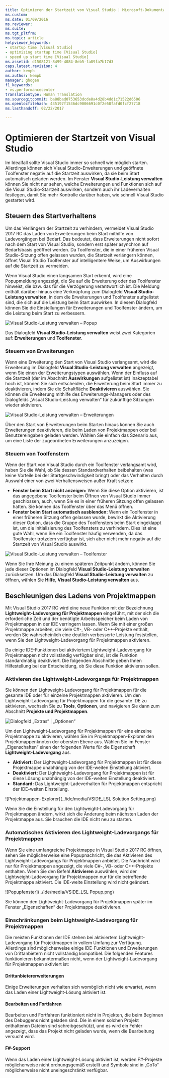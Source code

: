 ```yaml
---
title: Optimieren der Startzeit von Visual Studio | Microsoft-Dokumentation
ms.custom: 
ms.date: 01/09/2016
ms.reviewer: 
ms.suite: 
ms.tgt_pltfrm: 
ms.topic: article
helpviewer_keywords:
- startup time [Visual Studio]
- optimizing startup time [Visual Studio]
- speed up start time [Visual Studio]
ms.assetid: d1508121-8499-4084-8eb5-fa89fa7b17d3
caps.latest.revision: 4
author: kempb
ms.author: kempb
manager: ghogen
f1_keywords:
- vs.performancecenter
translationtype: Human Translation
ms.sourcegitcommit: ba88bad0753653dcde8a4d28b4dd1c71522d6506
ms.openlocfilehash: 435197f1536dc9006691c0f2e58fafd0fcf27718
ms.lasthandoff: 02/22/2017

---
```

# <a name="optimize-visual-studio-startup-time"></a>Optimieren der Startzeit von Visual Studio
Im Idealfall sollte Visual Studio immer so schnell wie möglich starten. Allerdings können sich Visual Studio-Erweiterungen und geöffnete Toolfenster negativ auf die Startzeit auswirken, da sie beim Start automatisch geladen werden. Im Fenster **Visual Studio-Leistung verwalten** können Sie nicht nur sehen, welche Erweiterungen und Funktionen sich auf die Visual Studio-Startzeit auswirken, sondern auch ihr Ladeverhalten festlegen, damit Sie mehr Kontrolle darüber haben, wie schnell Visual Studio gestartet wird.

## <a name="control-startup-behavior"></a>Steuern des Startverhaltens

Um das Verlängern der Startzeit zu verhindern, vermeidet Visual Studio 2017 RC das Laden von Erweiterungen beim Start mithilfe von Ladevorgängen bei Bedarf. Das bedeutet, dass Erweiterungen nicht sofort nach dem Start von Visual Studio, sondern erst später asynchron auf Bedarfsbasis geöffnet werden. Da Toolfenster, die in einer früheren Visual Studio-Sitzung offen gelassen wurden, die Startzeit verlängern können, öffnet Visual Studio Toolfenster auf intelligentere Weise, um Auswirkungen auf die Startzeit zu vermeiden.

Wenn Visual Studio einen langsamen Start erkennt, wird eine Popupmeldung angezeigt, die Sie auf die Erweiterung oder das Toolfenster hinweist, die bzw. das für die Verzögerung verantwortlich ist. Die Meldung enthält darüber hinaus eine Verknüpfung zum Dialogfeld **Visual Studio-Leistung verwalten**, in dem die Erweiterungen und Toolfenster aufgelistet sind, die sich auf die Leistung beim Start auswirken. In diesem Dialogfeld können Sie die Einstellungen für Erweiterungen und Toolfenster ändern, um die Leistung beim Start zu verbessern.

![Visual Studio-Leistung verwalten – Popup](../ide/media/vside_perfdialog_popup.PNG "Visual Studio-Leistung verwalten – Popup")

Das Dialogfeld **Visual Studio-Leistung verwalten** weist zwei Kategorien auf: **Erweiterungen** und **Toolfenster**.

### <a name="control-extensions"></a>Steuern von Erweiterungen
Wenn eine Erweiterung den Start von Visual Studio verlangsamt, wird die Erweiterung im Dialogfeld **Visual Studio-Leistung verwalten** angezeigt, wenn Sie einen der Erweiterungstypen auswählen. Wenn der Einfluss auf die Startzeit (der im Abschnitt **Auswirkungen** aufgelistet ist) inakzeptabel hoch ist, können Sie sich entscheiden, die Erweiterung beim Start immer zu deaktivieren, indem Sie die Schaltfläche **Deaktivieren** auswählen. Sie können die Erweiterung mithilfe des Erweiterungs-Managers oder des Dialogfelds „Visual Studio-Leistung verwalten“ für zukünftige Sitzungen wieder aktivieren.

![Visual Studio-Leistung verwalten – Erweiterungen](../ide/media/vside_perfdialog_extensions.PNG "Visual Studio-Leistung verwalten – Erweiterungen")

Über den Start von Erweiterungen beim Starten hinaus können Sie auch Erweiterungen deaktivieren, die beim Laden von Projektmappen oder bei Benutzereingaben geladen werden. Wählen Sie einfach das Szenario aus, um eine Liste der zugeordneten Erweiterungen anzuzeigen.

### <a name="control-tool-windows"></a>Steuern von Toolfenstern
Wenn der Start von Visual Studio durch ein Toolfenster verlangsamt wird, haben Sie die Wahl, ob Sie dessen Standardverhalten beibehalten (was keine Vorteile bei der Startgeschwindigkeit bringt) oder das Verhalten durch Auswahl einer von zwei Verhaltensweisen außer Kraft setzen:

- **Fenster beim Start nicht anzeigen:** Wenn Sie diese Option aktivieren, ist das angegebene Toolfenster beim Öffnen von Visual Studio immer geschlossen, auch, wenn Sie es in einer früheren Sitzung offen gelassen hatten. Sie können das Toolfenster über das Menü öffnen.
- **Fenster beim Start automatisch ausblenden:** Wenn ein Toolfenster in einer früheren Sitzung offen gelassen wurde, bewirkt die Aktivierung dieser Option, dass die Gruppe des Toolfensters beim Start eingeklappt ist, um die Initialisierung des Toolfensters zu verhindern. Dies ist eine gute Wahl, wenn Sie ein Toolfenster häufig verwenden, da das Toolfenster trotzdem verfügbar ist, sich aber nicht mehr negativ auf die Startzeit von Visual Studio auswirkt.

![Visual Studio-Leistung verwalten – Toolfenster](../ide/media/vside_perfdialog_toolwindows.PNG "Visual Studio-Leistung verwalten – Toolfenster")

Wenn Sie Ihre Meinung zu einem späteren Zeitpunkt ändern, können Sie jede dieser Optionen im Dialogfeld **Visual Studio-Leistung verwalten** zurücksetzen. Um das Dialogfeld **Visual Studio-Leistung verwalten** zu öffnen, wählen Sie **Hilfe**, **Visual Studio-Leistung verwalten** aus.

## <a name="speed-up-solution-load"></a>Beschleunigen des Ladens von Projektmappen

Mit Visual Studio 2017 RC wird eine neue Funktion mit der Bezeichnung **Lightweight-Ladevorgang für Projektmappen** eingeführt, mit der sich die erforderliche Zeit und der benötigte Arbeitsspeicher beim Laden von Projektmappen in der IDE verringern lassen. Wenn Sie mit einer großen Projektmappe arbeiten, die viele C#-, VB- oder C++-Projekte enthält, werden Sie wahrscheinlich eine deutlich verbesserte Leistung feststellen, wenn Sie den Lightweight-Ladevorgang für Projektmappen aktivieren.

Da einige IDE-Funktionen bei aktiviertem Lightweight-Ladevorgang für Projektmappen nicht vollständig verfügbar sind, ist die Funktion standardmäßig deaktiviert. Die folgenden Abschnitte geben Ihnen Hilfestellung bei der Entscheidung, ob Sie diese Funktion aktivieren sollen.

### <a name="enable-lightweight-solution-load"></a>Aktivieren des Lightweight-Ladevorgangs für Projektmappen

Sie können den Lightweight-Ladevorgang für Projektmappen für die gesamte IDE oder für einzelne Projektmappen aktivieren. Um den Lightweight-Ladevorgang für Projektmappen für die gesamte IDE zu aktivieren, wechseln Sie zu **Tools**, **Optionen**, und navigieren Sie dann zum Abschnitt **Projekte und Projektmappen**.

![Dialogfeld „Extras“ | „Optionen“](../ide/media/VSIDE_LightweightSolutionLoad.png)

Um den Lightweight-Ladevorgang für Projektmappen für eine einzelne Projektmappe zu aktivieren, wählen Sie im Projektmappen-Explorer den Projektmappenknoten der obersten Ebene aus.  Wählen Sie im Fenster „Eigenschaften“ einen der folgenden Werte für die Eigenschaft **Lightweight-Ladevorgang** aus.

- **Aktiviert:** Der Lightweight-Ladevorgang für Projektmappen ist für diese Projektmappe unabhängig von der IDE-weiten Einstellung aktiviert.
- **Deaktiviert:** Der Lightweight-Ladevorgang für Projektmappen ist für diese Lösung unabhängig von der IDE-weiten Einstellung deaktiviert.
- **Standard:** Das Lightweight-Ladeverhalten für Projektmappen entspricht der IDE-weiten Einstellung.

![Projektmappen-Explorer](../ide/media/VSIDE_LSL Solution Setting.png)

Wenn Sie die Einstellung für den Lightweight-Ladevorgang für Projektmappen ändern, wirkt sich die Änderung beim nächsten Laden der Projektmappe aus. Sie brauchen die IDE nicht neu zu starten.

### <a name="automatically-enable-lightweight-solution-load"></a>Automatisches Aktivieren des Lightweight-Ladevorgangs für Projektmappen

Wenn Sie eine umfangreiche Projektmappe in Visual Studio 2017 RC öffnen, sehen Sie möglicherweise eine Popupnachricht, die das Aktivieren des Lightweight-Ladevorgangs für Projektmappen anbietet. Die Nachricht wird nur für Projektmappen angezeigt, die viele C#-, VB- oder C++-Projekte enthalten. Wenn Sie den Befehl **Aktivieren** auswählen, wird der Lightweight-Ladevorgang für Projektmappen nur für die betreffende Projektmappe aktiviert. Die IDE-weite Einstellung wird nicht geändert.

![Popupfenster](../ide/media/VSIDE_LSL Popup.png)

Sie können den Lightweight-Ladevorgang für Projektmappen später im Fenster „Eigenschaften“ der Projektmappe deaktivieren.

### <a name="lightweight-solution-load-limitations"></a>Einschränkungen beim Lightweight-Ladevorgang für Projektmappen
Die meisten Funktionen der IDE stehen bei aktiviertem Lightweight-Ladevorgang für Projektmappen in vollem Umfang zur Verfügung. Allerdings sind möglicherweise einige IDE-Funktionen und Erweiterungen von Drittanbietern nicht vollständig kompatibel.  Die folgenden Features funktionieren bekanntermaßen nicht, wenn der Lightweight-Ladevorgang für Projektmappen aktiviert ist:

#### <a name="third-party-extensions"></a>Drittanbietererweiterungen
Einige Erweiterungen verhalten sich womöglich nicht wie erwartet, wenn das Laden einer Lightweight-Lösung aktiviert ist.

#### <a name="edit-and-continue"></a>Bearbeiten und Fortfahren
Bearbeiten und Fortfahren funktioniert nicht in Projekten, die beim Beginnen des Debuggens nicht geladen sind. Die in einem solchen Projekt enthaltenen Dateien sind schreibgeschützt, und es wird ein Fehler angezeigt, dass das Projekt nicht geladen wurde, wenn die Bearbeitung versucht wird.

#### <a name="f-support"></a>F#-Support
Wenn das Laden einer Lightweight-Lösung aktiviert ist, werden F#-Projekte möglicherweise nicht ordnungsgemäß erstellt und Symbole sind in „GoTo“ möglicherweise nicht uneingeschränkt verfügbar.

